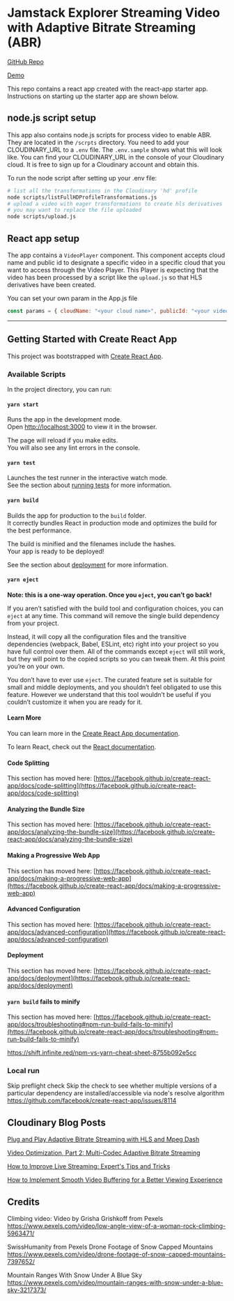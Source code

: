# Jamstack Explorer Streaming Video with Adaptive Bitrate Streaming (ABR)

[GitHub Repo](https://github.com/cloudinary-training/jamstack-explorer-video-abr)

[Demo](https://streaming-video-with-abr.netlify.app/)

This repo contains a react app created with the react-app starter app. Instructions on starting up the starter app are shown below.

## node.js script setup

This app also contains node.js scripts for process video to enable ABR. They are located in the `/scrpts` directory.  You need to add your CLOUDINARY_URL to a `.env` file.  The `.env.sample` shows what this will look like.  You can find your CLOUDINARY_URL in the console of your Cloudinary cloud. It is free to sign up for a Cloudinary account and obtain this.

To run the node script after setting up your .env file:

```bash
# list all the transformations in the Cloudinary 'hd' profile
node scripts/listFullHDProfileTransformations.js
# upload a video with eager transformations to create hls derivatives
# you may want to replace the file uploaded
node scripts/upload.js
```

## React app setup

The app contains a `VideoPlayer` component.  This component accepts cloud name and public id
to designate a specific video in a specific cloud that you want to access through the Video Player.  This Player is expecting that the video has been processed by a script like the `upload.js` so that HLS derivatives have been created.

You can set your own param in the App.js file

```JavaScript
const params = { cloudName: "<your cloud name>", publicId: "<your video public id>" };
```

<hr>

## Getting Started with Create React App

This project was bootstrapped with [Create React App](https://github.com/facebook/create-react-app).

### Available Scripts

In the project directory, you can run:

#### `yarn start`

Runs the app in the development mode.\
Open [http://localhost:3000](http://localhost:3000) to view it in the browser.

The page will reload if you make edits.\
You will also see any lint errors in the console.

#### `yarn test`

Launches the test runner in the interactive watch mode.\
See the section about [running tests](https://facebook.github.io/create-react-app/docs/running-tests) for more information.

#### `yarn build`

Builds the app for production to the `build` folder.\
It correctly bundles React in production mode and optimizes the build for the best performance.

The build is minified and the filenames include the hashes.\
Your app is ready to be deployed!

See the section about [deployment](https://facebook.github.io/create-react-app/docs/deployment) for more information.

#### `yarn eject`

**Note: this is a one-way operation. Once you `eject`, you can’t go back!**

If you aren’t satisfied with the build tool and configuration choices, you can `eject` at any time. This command will remove the single build dependency from your project.

Instead, it will copy all the configuration files and the transitive dependencies (webpack, Babel, ESLint, etc) right into your project so you have full control over them. All of the commands except `eject` will still work, but they will point to the copied scripts so you can tweak them. At this point you’re on your own.

You don’t have to ever use `eject`. The curated feature set is suitable for small and middle deployments, and you shouldn’t feel obligated to use this feature. However we understand that this tool wouldn’t be useful if you couldn’t customize it when you are ready for it.

#### Learn More

You can learn more in the [Create React App documentation](https://facebook.github.io/create-react-app/docs/getting-started).

To learn React, check out the [React documentation](https://reactjs.org/).

#### Code Splitting

This section has moved here: [https://facebook.github.io/create-react-app/docs/code-splitting](https://facebook.github.io/create-react-app/docs/code-splitting)

#### Analyzing the Bundle Size

This section has moved here: [https://facebook.github.io/create-react-app/docs/analyzing-the-bundle-size](https://facebook.github.io/create-react-app/docs/analyzing-the-bundle-size)

#### Making a Progressive Web App

This section has moved here: [https://facebook.github.io/create-react-app/docs/making-a-progressive-web-app](https://facebook.github.io/create-react-app/docs/making-a-progressive-web-app)

#### Advanced Configuration

This section has moved here: [https://facebook.github.io/create-react-app/docs/advanced-configuration](https://facebook.github.io/create-react-app/docs/advanced-configuration)

#### Deployment

This section has moved here: [https://facebook.github.io/create-react-app/docs/deployment](https://facebook.github.io/create-react-app/docs/deployment)

#### `yarn build` fails to minify

This section has moved here: [https://facebook.github.io/create-react-app/docs/troubleshooting#npm-run-build-fails-to-minify](https://facebook.github.io/create-react-app/docs/troubleshooting#npm-run-build-fails-to-minify)


https://shift.infinite.red/npm-vs-yarn-cheat-sheet-8755b092e5cc


### Local run
Skip preflight check 
Skip the check to see whether multiple versions of a particular dependency are installed/accessible via node's resolve algorithm
https://github.com/facebook/create-react-app/issues/8114

## Cloudinary Blog Posts

[Plug and Play Adaptive Bitrate Streaming with HLS and Mpeg Dash](https://cloudinary.com/blog/plug_and_play_adaptive_bitrate_streaming_with_hls_and_mpeg_dash)  

[Video Optimization, Part 2: Multi-Codec Adaptive Bitrate Streaming](https://cloudinary.com/blog/video_optimization_part_ii_adaptive_bitrate_streaming_of_multiple_codecs)

[How to Improve Live Streaming: Expert's Tips and Tricks](https://cloudinary.com/blog/video_at_large_scale_contributions_from_the_developer_community)

[How to Implement Smooth Video Buffering for a Better Viewing Experience](https://cloudinary.com/blog/how_to_implement_smooth_video_buffering_for_a_better_viewing_experience)


## Credits
Climbing video: Video by Grisha Grishkoff from Pexels
https://www.pexels.com/video/low-angle-view-of-a-woman-rock-climbing-5963471/

SwissHumanity from Pexels
Drone Footage of Snow Capped Mountains
https://www.pexels.com/video/drone-footage-of-snow-capped-mountains-7397652/

Mountain Ranges With Snow Under A Blue Sky
https://www.pexels.com/video/mountain-ranges-with-snow-under-a-blue-sky-3217373/




